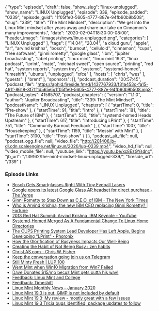 {
  "type": "episode",
  "draft": false,
  "show_slug": "linux-unplugged",
  "show_name": "LINUX Unplugged",
  "episode": 339,
  "episode_padded": "0339",
  "episode_guid": "1f05ffe0-5605-4777-887e-94fb90b9b508",
  "slug": "339",
  "title": "The Mint Mindset",
  "description": "We get into the Linux Mint mindset after years away and share our take on Cinnamon's many improvements.",
  "date": "2020-02-04T18:30:00-08:00",
  "header_image": "/images/shows/linux-unplugged.png",
  "categories": [
    "LINUX Unplugged"
  ],
  "tags": [
    "14.04",
    "20.04",
    "a cloud guru",
    "apple",
    "ar",
    "arvind krishna",
    "bosch",
    "burnout",
    "celluloid",
    "cinnamon",
    "cups",
    "free software",
    "ginni rometty",
    "google glass",
    "ibm",
    "jupiter broadcasting",
    "label printing",
    "linux mint",
    "linux mint 19.3",
    "linux podcast",
    "lprint",
    "mate",
    "michael sweet",
    "open source",
    "printing",
    "red hat",
    "system reports",
    "system tray",
    "systemd",
    "systemd-homed",
    "timeshift",
    "ubuntu",
    "unplugged",
    "xfce"
  ],
  "hosts": [
    "chris",
    "wes"
  ],
  "guests": [
    "brent"
  ],
  "sponsors": [],
  "podcast_duration": "00:57:45",
  "podcast_file": "https://aphid.fireside.fm/d/1437767933/f31a453c-fa15-491f-8618-3f71f1d565e5/1f05ffe0-5605-4777-887e-94fb90b9b508.mp3",
  "podcast_bytes": 41585707,
  "podcast_chapters": {
    "version": "1.1.0",
    "author": "Jupiter Broadcasting",
    "title": "339: The Mint Mindset",
    "podcastName": "LINUX Unplugged",
    "chapters": [
      {
        "startTime": 0,
        "title": "Pre-show"
      },
      {
        "startTime": 91,
        "title": "Intro"
      },
      {
        "startTime": 181,
        "title": "The Future of IBM"
      },
      {
        "startTime": 530,
        "title": "systemd-homed Heads Upstream"
      },
      {
        "startTime": 617,
        "title": "Introducing LPrint"
      },
      {
        "startTime": 751,
        "title": "Community Burnout Feedback"
      },
      {
        "startTime": 1007,
        "title": "Housekeeping"
      },
      {
        "startTime": 1159,
        "title": "Messin' with Mint"
      },
      {
        "startTime": 3100,
        "title": "Post-show"
      }
    ]
  },
  "podcast_alt_file": null,
  "podcast_ogg_file": null,
  "video_file": "http://201406.jb-dl.cdn.scaleengine.net/linuxun/2020/lup-0339.mp4",
  "video_hd_file": null,
  "video_mobile_file": null,
  "youtube_link": "https://youtu.be/xc8EzGYsdnc",
  "jb_url": "/139162/the-mint-mindset-linux-unplugged-339/",
  "fireside_url": "/339"
}


### Episode Links

  * [Bosch Gets Smartglasses Right With Tiny Eyeball Lasers](https://spectrum.ieee.org/tech-talk/consumer-electronics/gadgets/bosch-ar-smartglasses-tiny-eyeball-lasers "Bosch Gets Smartglasses Right With Tiny Eyeball Lasers")
  * [Google opens its latest Google Glass AR headset for direct purchase - The Verge](https://www.theverge.com/2020/2/4/21121472/google-glass-2-enterprise-edition-for-sale-directly-online "Google opens its latest Google Glass AR headset for direct purchase - The Verge")
  * [Ginni Rometty to Step Down as C.E.O. of IBM - The New York Times](https://www.nytimes.com/2020/01/30/technology/ginni-rometty-ibm-ceo.html "Ginni Rometty to Step Down as C.E.O. of IBM - The New York Times")
  * [Who is Arvind Krishna, the new IBM CEO replacing Ginni Rometty? | Fortune](https://fortune.com/2020/02/03/ibm-ceo-arvind-krishna-what-you-need-to-know/ "Who is Arvind Krishna, the new IBM CEO replacing Ginni Rometty? | Fortune")
  * [2013 Red Hat Summit: Arvind Krishna, IBM Keynote - YouTube](https://www.youtube.com/watch?v=FuBzXGbELbI "2013 Red Hat Summit: Arvind Krishna, IBM Keynote - YouTube")
  * [Systemd-Homed Merged As A Fundamental Change To Linux Home Directories](https://www.phoronix.com/scan.php?page=news_item&px=Systemd-Homed-Merged "Systemd-Homed Merged As A Fundamental Change To Linux Home Directories")
  * [The CUPS Printing System Lead Developer Has Left Apple, Begins Developing “LPrint” - Phoronix](https://www.phoronix.com/scan.php?page=news_item&px=CUPS-Lead-Developer-Leaves-APPL "The CUPS Printing System Lead Developer Has Left Apple, Begins Developing “LPrint” - Phoronix")
  * [How the Glorification of Busyness Impacts Our Well-Being](https://www.verywellmind.com/how-the-glorification-of-busyness-impacts-our-well-being-4175360 "How the Glorification of Busyness Impacts Our Well-Being")
  * [Creating the Habit of Not Being Busy : zen habits](https://zenhabits.net/not-busy/ "Creating the Habit of Not Being Busy : zen habits")
  * [ChrisLAS.com - Chris W. Fisher](https://chrislas.com/ "ChrisLAS.com - Chris W. Fisher")
  * [Keep the conversation going join us on Telegram](https://jupiterbroadcasting.com/telegram "Keep the conversation going join us on Telegram")
  * [Still Minty Fresh | LUP 100](https://www.jupiterbroadcasting.com/84862/still-minty-fresh-lup-100/ "Still Minty Fresh | LUP 100")
  * [Went Mint when Win10 Migration from Win7 Failed](https://twitter.com/auwalup/status/1224216326169939968?s=20 "Went Mint when Win10 Migration from Win7 Failed")
  * [Dave Donates $15/mo becuz Mint gets outta his way!](https://twitter.com/CRDCNDave/status/1224433819027042304?s=20 "Dave Donates $15/mo becuz Mint gets outta his way!")
  * [Feedback: Linux Mint and College](https://slexy.org/view/s2x9r6BRlE "Feedback: Linux Mint and College")
  * [Feedback: Timeshift](https://slexy.org/view/s2fWN1oi92 "Feedback: Timeshift")
  * [Linux Mint Monthly News – January 2020](https://blog.linuxmint.com/?p=3858 "Linux Mint Monthly News – January 2020")
  * [Linux Mint 19.3 is out, GIMP is not included by default](https://winaero.com/blog/linux-19-3-is-out-gimp-is-not-included-by-default/ "Linux Mint 19.3 is out, GIMP is not included by default")
  * [Linux Mint 19.3: My review - mostly great with a few issues](https://www.hamishmb.com/blog/linux-mint-19-3-review/ "Linux Mint 19.3: My review - mostly great with a few issues")
  * [Linux Mint 19.3 Tricia bugs identified; package updates to follow](https://www.fosslinux.com/25941/linux-mint-19-3-tricia-bugs-identified-package-updates-to-follow.htm "Linux Mint 19.3 Tricia bugs identified; package updates to follow")


